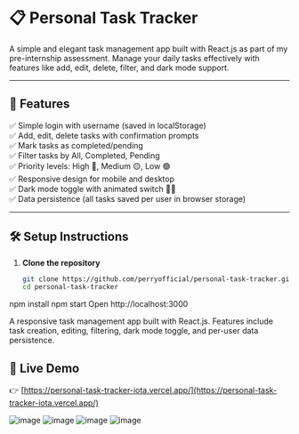 # 📋 Personal Task Tracker

A simple and elegant task management app built with React.js as part of my pre-internship assessment. Manage your daily tasks effectively with features like add, edit, delete, filter, and dark mode support.  

---

## 🚀 Features
✅ Simple login with username (saved in localStorage)  
✅ Add, edit, delete tasks with confirmation prompts  
✅ Mark tasks as completed/pending  
✅ Filter tasks by All, Completed, Pending  
✅ Priority levels: High 🔴, Medium 🟡, Low 🟢  
✅ Responsive design for mobile and desktop  
✅ Dark mode toggle with animated switch 🌙🌞  
✅ Data persistence (all tasks saved per user in browser storage)  

---

## 🛠 Setup Instructions

1. **Clone the repository**  
   ```bash
   git clone https://github.com/perryofficial/personal-task-tracker.git
   cd personal-task-tracker
npm install
npm start
Open http://localhost:3000 


A responsive task management app built with React.js. Features include task creation, editing, filtering, dark mode toggle, and per-user data persistence.

## 🔗 Live Demo
👉 [https://personal-task-tracker-iota.vercel.app/](https://personal-task-tracker-iota.vercel.app/)


![image](https://github.com/user-attachments/assets/941553ae-caee-4b35-a0aa-01f965244d16)
![image](https://github.com/user-attachments/assets/93b2ec0a-f2cf-448d-b478-0bcbd0c6fa04)
![image](https://github.com/user-attachments/assets/41a94781-5067-48e0-9f44-0e55cc950478)
![image](https://github.com/user-attachments/assets/7da65b69-735f-457c-9d1d-04caf33b3ec5)


